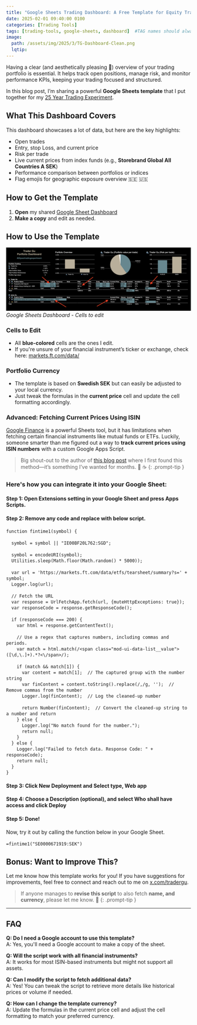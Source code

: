 ```yaml
---
title: "Google Sheets Trading Dashboard: A Free Template for Equity Traders"
date: 2025-02-01 09:40:00 0100
categories: [Trading Tools]
tags: [trading-tools, google-sheets, dashboard]  #TAG names should always be lowercase separated by comma
image: 
  path: /assets/img/2025/3/TG-Dashboard-Clean.png
  lqtip: 
---
```



Having a clear (and aesthetically pleasing 🤩) overview of your trading portfolio is essential. It helps track open positions, manage risk, and monitor performance KPIs, keeping your trading focused and structured.

In this blog post, I’m sharing a powerful **Google Sheets template** that I put together for my [25 Year Trading Experiment](https://www.tradergu.com/posts/25YearTradingExperiment/).

## What This Dashboard Covers

This dashboard showcases a lot of data, but here are the key highlights:

- Open trades
- Entry, stop Loss, and current price
- Risk per trade
- Live current prices from index funds (e.g., **Storebrand Global All Countries A SEK**) 
- Performance comparison between portfolios or indices
- Flag emojis for geographic exposure overview 🇸🇪 🇺🇸

## How to Get the Template

1. **Open** my shared [Google Sheet Dashboard](https://docs.google.com/spreadsheets/d/1vCsMDJjEhU-OZyRrSXDfPYIgLufIaJ6GOod4ubMTBbI/edit?pli=1&gid=0#gid=0)
2. **Make a copy** and edit as needed.

## How to Use the Template
![image](/assets/img/2025/3/TG-Dashboard-Markup.png)
*Google Sheets Dashboard - Cells to edit*


### Cells to Edit

- All **blue-colored** cells are the ones I edit.
- If you're unsure of your financial instrument’s ticker or exchange, check here:  [markets.ft.com/data/](https://markets.ft.com/data/)

### Portfolio Currency

- The template is based on **Swedish SEK** but can easily be adjusted to your local currency.
- Just tweak the formulas in the **current price** cell and update the cell formatting accordingly.

### Advanced: Fetching Current Prices Using ISIN


[Google Finance](https://support.google.com/docs/answer/3093281?hl=en) is a powerful Sheets tool, but it has limitations when fetching certain financial instruments like mutual funds or ETFs. Luckily, someone smarter than me figured out a way to **track current prices using ISIN numbers** with a custom Google Apps Script.



> Big shout-out to the author of [this blog post](https://kollpakontot.blogspot.com/2024/10/indexfonders-nav-kurs-i-google-sheets.html) where I first found this method—it’s something I’ve wanted for months. 🙌 ☕️
{: .prompt-tip }  


### Here's how you can integrate it into your Google Sheet:

#### **Step 1**: Open Extensions setting in your Google Sheet and press Apps Scripts.

#### **Step 2**: Remove any code and replace with below script.

```text
function fintime1(symbol) {

  symbol = symbol || "IE00BF20L762:SGD";
  
  symbol = encodeURI(symbol);
  Utilities.sleep(Math.floor(Math.random() * 5000));
  
  var url = 'https://markets.ft.com/data/etfs/tearsheet/summary?s=' + symbol;
  Logger.log(url);

  // Fetch the URL
  var response = UrlFetchApp.fetch(url, {muteHttpExceptions: true});
  var responseCode = response.getResponseCode();
  
  if (responseCode === 200) {
    var html = response.getContentText();

    // Use a regex that captures numbers, including commas and periods.
    var match = html.match(/<span class="mod-ui-data-list__value">([\d,\.]+).*?<\/span>/);
    
    if (match && match[1]) {
      var content = match[1];  // The captured group with the number string
      var finContent = content.toString().replace(/,/g, '');  // Remove commas from the number
      Logger.log(finContent);  // Log the cleaned-up number
      
      return Number(finContent);  // Convert the cleaned-up string to a number and return
    } else {
      Logger.log("No match found for the number.");
      return null;
    }
  } else {
    Logger.log("Failed to fetch data. Response Code: " + responseCode);
    return null;
  }
}
```

#### **Step 3**: Click **New Deployment** and **Select type**, Web app

#### **Step 4**: Choose a Description (optional), and select Who shall have access and click **Deploy**

#### **Step 5**: Done!
Now, try it out by calling the function below in your Google Sheet.

`=fintime1("SE0000671919:SEK")`


## Bonus: Want to Improve This?

Let me know how this template works for you! If you have suggestions for improvements, feel free to connect and reach out to me on [x.com/tradergu](https://x.com/trader_gu).


> If anyone manages to **revise this script** to also fetch **name, and currency**, please let me know. 👀
{: .prompt-tip }


---

## FAQ

**Q: Do I need a Google account to use this template?**  
A: Yes, you'll need a Google account to make a copy of the sheet.

**Q: Will the script work with all financial instruments?**  
A: It works for most ISIN-based instruments but might not support all assets.

**Q: Can I modify the script to fetch additional data?**  
A: Yes! You can tweak the script to retrieve more details like historical prices or volume if needed.

**Q: How can I change the template currency?**  
A: Update the formulas in the current price cell and adjust the cell formatting to match your preferred currency.

<script src="https://giscus.app/client.js"
        data-repo="tradergu/tradergu.github.io-comments"
        data-repo-id="R_kgDOOJkYuA"
        data-category="General"
        data-category-id="DIC_kwDOOJkYuM4CoG-6"
        data-mapping="pathname"
        data-strict="0"
        data-reactions-enabled="1"
        data-emit-metadata="0"
        data-input-position="top"
        data-theme="preferred_color_scheme"
        data-lang="en"
        crossorigin="anonymous"
        async>
</script>
